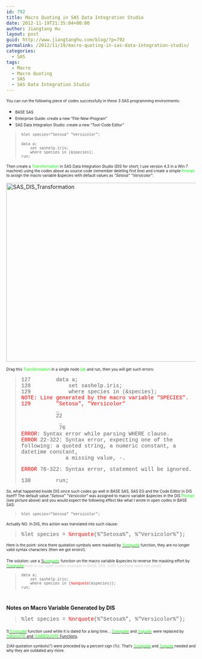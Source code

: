 ```yaml
---
id: 792
title: Macro Quoting in SAS Data Integration Studio
date: 2012-11-19T21:35:04+00:00
author: Jiangtang Hu
layout: post
guid: http://www.jiangtanghu.com/blog/?p=792
permalink: /2012/11/19/macro-quoting-in-sas-data-integration-studio/
categories:
  - SAS
tags:
  - Macro
  - Macro Quoting
  - SAS
  - SAS Data Integration Studio
---
```

<font size="1">You can run the following piece of codes successfully in these 3 SAS programming environments:</font>

  * <font size="1">BASE SAS </font>
  * <font size="1">Enterprise Guide: create a new “File-New-Program” </font>
  * <font size="1">SAS Data Integration Studio: create a new “Tool-Code Editor” </font>

> <font size="1" face="Courier New">%let species="Setosa" "Versicolor";</font>
> 
> <font size="1"><font face="Courier New">data a; <br />&#160;&#160;&#160; set sashelp.iris; <br />&#160;&#160;&#160; where species in (&species); <br />run;</font> </font>
> 
> <font size="1" face="Courier New"></font>

<font size="1">Then create a <font color="#00ff00">Transformation</font> in SAS Data Integration Studio (DIS for short; I use version 4.3 in a Win 7 machine) using the codes above as source code (remember deleting first line) and create a simple <font color="#00ff00">Prompt</font> to assign the macro variable &species with default values as <em>"Setosa" "Versicolor"</em>:</font>

[<img style="background-image: none; border-right-width: 0px; margin: 3px auto 5px; padding-left: 0px; padding-right: 0px; display: block; float: none; border-top-width: 0px; border-bottom-width: 0px; border-left-width: 0px; padding-top: 0px" title="SAS_DIS_Transformation" border="0" alt="SAS_DIS_Transformation" src="http://www.jiangtanghu.com/blog/wp-content/uploads/2012/11/SAS_DIS_Transformation_thumb.png" width="519" height="475" />](http://www.jiangtanghu.com/blog/wp-content/uploads/2012/11/SAS_DIS_Transformation.png)

<font size="1">Drag this <font color="#00ff00">Transformation</font> in a single node <font color="#00ff00">job</font> and run, then you will get such errors:</font>

> <font face="Courier New">127&#160;&#160;&#160;&#160;&#160;&#160;&#160; data a; <br />128&#160;&#160;&#160;&#160;&#160;&#160;&#160;&#160;&#160;&#160;&#160; set sashelp.iris; <br />129&#160;&#160;&#160;&#160;&#160;&#160;&#160;&#160;&#160;&#160;&#160; where species in (&species); <br /><font color="#ff0000">NOTE: Line generated by the macro variable "SPECIES". <br />129&#160;&#160;&#160;&#160;&#160;&#160;&#160; "Setosa", "Versicolor"</font> <br />&#160;&#160;&#160;&#160;&#160;&#160;&#160;&#160;&#160;&#160; _ <br />&#160;&#160;&#160;&#160;&#160;&#160;&#160;&#160;&#160;&#160; 22 <br />&#160;&#160;&#160;&#160;&#160;&#160;&#160;&#160;&#160;&#160;&#160; _ <br />&#160;&#160;&#160;&#160;&#160;&#160;&#160;&#160;&#160;&#160;&#160; 76 <br /><font color="#ff0000">ERROR</font>: Syntax error while parsing WHERE clause. <br /><font color="#ff0000">ERROR</font> 22-322: Syntax error, expecting one of the following: a quoted string, a numeric constant, a datetime constant, <br />&#160;&#160;&#160;&#160;&#160;&#160;&#160;&#160;&#160;&#160;&#160;&#160;&#160; a missing value, -.&#160; </font>
> 
> <font face="Courier New"><font color="#ff0000">ERROR</font> 76-322: Syntax error, statement will be ignored.</font>
> 
> <font face="Courier New">130&#160;&#160;&#160;&#160;&#160;&#160;&#160; run;</font>

<font size="1">So, what happened inside DIS since such codes go well in BASE SAS, SAS EG and the Code Editor in DIS itself? The default value <em>"Setosa" "Versicolor"</em> was assigned to macro variable &species in the DIS <font color="#00ff00">Prompt</font> (see picture above) and you would expect the following effect like what I wrote in open codes in BASE SAS:</font>

> <font size="1" face="Courier New">%let species="Setosa" "Versicolor";</font>

<font size="1">Actually NO. In DIS, this action was translated into such clause:</font>

> <font face="Courier New">%let species = <font color="#ff0000">%nrquote</font>(%"Setosa%", %"Versicolor%");</font>

<font size="1">Here is the point: since there quotation symbols were masked by <font color="#ff0000"><a href="http://support.sas.com/documentation/cdl/en/mcrolref/62978/HTML/default/viewer.htm#p0ejcenxk89b36n1xgxyf922ugoa.htm" target="_blank"><font color="#00ff00">%nrquote</font></a> </font>function, they are no longer valid syntax characters (then we got errors!). </font>

<font size="1">The solution: use a </font><a href="http://support.sas.com/documentation/cdl/en/mcrolref/62978/HTML/default/viewer.htm#p1k3cotqhvgwk0n105gyfe1cqg9m.htm" target="_blank"><font size="1">%<font color="#00ff00">unquote</font></font></a> <font size="1">function on the macro variable &species to reverse the masking effort by <font color="#ff0000"><a href="http://support.sas.com/documentation/cdl/en/mcrolref/62978/HTML/default/viewer.htm#p0ejcenxk89b36n1xgxyf922ugoa.htm" target="_blank"><font color="#00ff00">%nrquote</font></a></font><font color="#cccccc">(note in our open codes example in BASE SAS, both functions were not used):</font></font>

> <font size="1"><font face="Courier New">data a; <br />&#160;&#160;&#160; set sashelp.iris; <br />&#160;&#160;&#160; where species in (<font color="#ff0000">%unquote</font>(&species)); <br />run;</font> </font>

# <font size="1"><font size="1"></font></font>

<font style="font-weight: bold">Notes on Macro Variable Generated by DIS</font></h1> 

> <font face="Courier New">%let species = <font color="#ff0000">%nrquote</font>(%"Setosa%", %"Versicolor%");</font>

<font size="1">1)<font color="#ff0000"><a href="http://support.sas.com/documentation/cdl/en/mcrolref/62978/HTML/default/viewer.htm#p0ejcenxk89b36n1xgxyf922ugoa.htm" target="_blank"><font color="#00ff00">%nrquote</font></a> </font>function used while it is dated for a long time… <font color="#ff0000"><a href="http://support.sas.com/documentation/cdl/en/mcrolref/62978/HTML/default/viewer.htm#p0ejcenxk89b36n1xgxyf922ugoa.htm" target="_blank"><font color="#00ff00">%nrquote</font></a> </font>and </font><a href="http://support.sas.com/documentation/cdl/en/mcrolref/62978/HTML/default/viewer.htm#p1780jrqrtwtw7n16x83peo2zpxr.htm" target="_blank"><font color="#00ff00" size="1">%quote</font></a> <font size="1">were replaced by </font><a href="http://support.sas.com/documentation/cdl/en/mcrolref/62978/HTML/default/viewer.htm#p06cx7fegzmzpen1m9991yljxiav.htm" target="_blank"><font size="1"><font color="#00ff00">%BQUOTE</font> and <font color="#00ff00">%NRBQUOTE</font> Functions</font></a><font size="1">.</font>

<font size="1">2)All quotation symbols(“) were preceded by a percent sign (%). That’s <font size="1"><font color="#ff0000"><a href="http://support.sas.com/documentation/cdl/en/mcrolref/62978/HTML/default/viewer.htm#p0ejcenxk89b36n1xgxyf922ugoa.htm" target="_blank"><font color="#00ff00">%nrquote</font></a> </font>and </font><a href="http://support.sas.com/documentation/cdl/en/mcrolref/62978/HTML/default/viewer.htm#p1780jrqrtwtw7n16x83peo2zpxr.htm" target="_blank"><font color="#00ff00" size="1">%quote</font></a><font size="1"> needed and why they are outdated any more.</font></font>